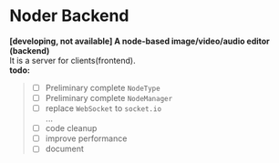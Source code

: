 # Noder Backend
**[developing, not available] A node-based image/video/audio editor (backend)**  
It is a server for clients(frontend).  
**todo:**  
> - [ ] Preliminary complete `NodeType`
> - [ ] Preliminary complete `NodeManager`
> - [ ] replace `WebSocket` to `socket.io`  
> ...
> - [ ] code cleanup
> - [ ] improve performance
> - [ ] document
